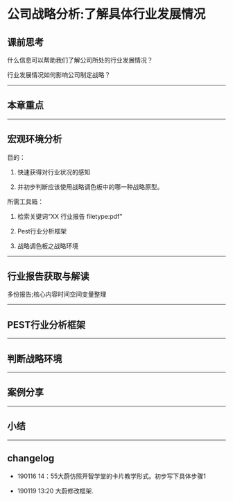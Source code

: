 # 公司战略分析:了解具体行业发展情况


## 课前思考

什么信息可以帮助我们了解公司所处的行业发展情况？

行业发展情况如何影响公司制定战略？

---

## 本章重点

---

## 宏观环境分析


目的： 
1. 快速获得对行业状况的感知

2. 并初步判断应该使用战略调色板中的哪一种战略原型。


所需工具箱：

1. 检索关键词“XX 行业报告 filetype:pdf"

2. Pest行业分析框架

3. 战略调色板之战略环境

---

## 行业报告获取与解读

多份报告;核心内容时间空间变量整理

---

## PEST行业分析框架


---
## 判断战略环境

---
## 案例分享


---
## 小结


---

## changelog

- 190116 14：55大蔚仿照开智学堂的卡片教学形式。初步写下具体步骤1

- 190119 13:20 大蔚修改框架.